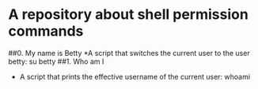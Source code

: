 # A repository about shell permission commands
##0. My name is Betty
*A script that switches the current user to the user betty: su betty
##1. Who am I
* A script that prints the effective username of the current user: whoami
